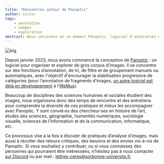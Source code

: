 ```yaml
---
title: "Rencontres autour de Panoptic"
author: victor
tags:
    - annotation
    - images
    - exploration
abstract: Nous concevons en ce moment Panoptic, logiciel d'annotation et d'exploration de gros corpus d'images. Nous organisons donc des rencontres et des entretiens pour y intégrer différentes pratiques d'analyse d'images en sciences humaines et sociales.
---
```


![big](panoptic.png)

Depuis janvier 2023, nous avons commencé la conception de [Panoptic](https://ceres.huma-num.fr/panoptic/) : un logiciel pour organiser et explorer de gros corpus d’images. Il se concentre sur des fonctions d’annotation, de tri, de filtre et de groupement manuels ou automatiques, avec l'objectif d'encourager la stabilisation progressive de catégories (pour l'annotation de fragments d’images, [un autre logiciel est déjà en développement](https://shs.hal.science/halshs-03950395/document) à l'[IReMus](https://www.iremus.cnrs.fr/)).

Beaucoup de disciplines des sciences humaines et sociales étudient des images, nous organisons donc des temps de rencontre et des entretiens pour comprendre la diversité de ces pratiques et mieux les accompagner avec Panoptic. Y sont convié·es des chercheur·ses en histoire de l’art, études des sciences, géographie, humanités numériques, sociologie visuelle, sciences de l’information et de la communication, informatique, etc.

Ce processus vise à la fois à discuter de pratiques d’analyse d’images, mais aussi à récolter des retours critiques, des besoins et des envies vis-à-vis de Panoptic. Si vous souhaitez y contribuer, ou si vous connaissez des personnes qui pourraient être intéressées, n’hésitez pas à nous contacter [sur Discord](https://discord.gg/9gba6KUzQm) ou par mail : [lettres-ceres@sorbonne-universite.fr](mailto:lettres-ceres@sorbonne-universite.fr).